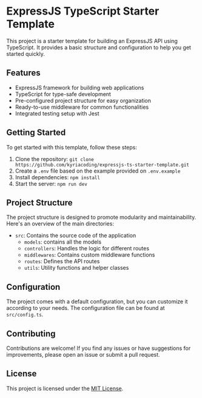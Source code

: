 # ExpressJS TypeScript Starter Template

This project is a starter template for building an ExpressJS API using TypeScript. It provides a basic structure and configuration to help you get started quickly.

## Features

- ExpressJS framework for building web applications
- TypeScript for type-safe development
- Pre-configured project structure for easy organization
- Ready-to-use middleware for common functionalities
- Integrated testing setup with Jest

## Getting Started

To get started with this template, follow these steps:

1. Clone the repository: `git clone https://github.com/kyriacoding/expressjs-ts-starter-template.git`
2. Create a `.env` file based on the example provided on `.env.example`
3. Install dependencies: `npm install`
4. Start the server: `npm run dev`

## Project Structure

The project structure is designed to promote modularity and maintainability. Here's an overview of the main directories:

- `src`: Contains the source code of the application
  - `models`: contains all the models
  - `controllers`: Handles the logic for different routes
  - `middlewares`: Contains custom middleware functions
  - `routes`: Defines the API routes
  - `utils`: Utility functions and helper classes

## Configuration

The project comes with a default configuration, but you can customize it according to your needs. The configuration file can be found at `src/config.ts`.

## Contributing

Contributions are welcome! If you find any issues or have suggestions for improvements, please open an issue or submit a pull request.

## License

This project is licensed under the [MIT License](LICENSE).
